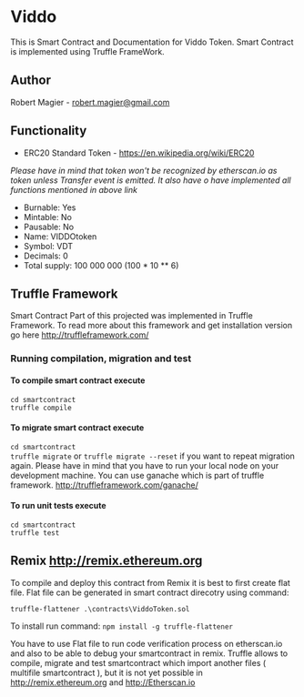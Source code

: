 # Viddo

This is Smart Contract and Documentation for Viddo Token.
Smart Contract is implemented using Truffle FrameWork.

## Author
Robert Magier - robert.magier@gmail.com

## Functionality
* ERC20 Standard Token - https://en.wikipedia.org/wiki/ERC20 

*Please have in mind that token won't be recognized by etherscan.io as token unless Transfer event is emitted. It also have o have implemented all functions mentioned in above link*
* Burnable: Yes
* Mintable: No
* Pausable: No
* Name: VIDDOtoken
* Symbol: VDT
* Decimals: 0
* Total supply: 100 000 000 (100 \* 10 \*\* 6)

## Truffle Framework

Smart Contract Part of this projected was implemented in Truffle Framework. To read more about this framework and get installation version go here http://truffleframework.com/

### Running compilation, migration and test

#### To compile smart contract execute 
  `cd smartcontract`  
  `truffle compile`
#### To migrate smart contract execute 
  `cd smartcontract`  
  `truffle migrate`
  or
  `truffle migrate --reset` if you want to repeat migration again. 
  Please have in mind that you have to run your local node on your development machine. You can use ganache which is part of truffle framework. http://truffleframework.com/ganache/
#### To run unit tests execute 
  `cd smartcontract`  
  `truffle test`

## Remix http://remix.ethereum.org
To compile and deploy this contract from Remix it is best to first create flat file. Flat file can be generated in smart contract direcotry using command:

`truffle-flattener .\contracts\ViddoToken.sol`

To install run command: `npm install -g truffle-flattener`

You have to use Flat file to run code verification process on etherscan.io and also to be able to debug your smartcontract in remix. 
Truffle allows to compile, migrate and test smartcontract which import another files ( multifile smartcontract ), but it is not yet possible in  http://remix.ethereum.org and http://Etherscan.io
